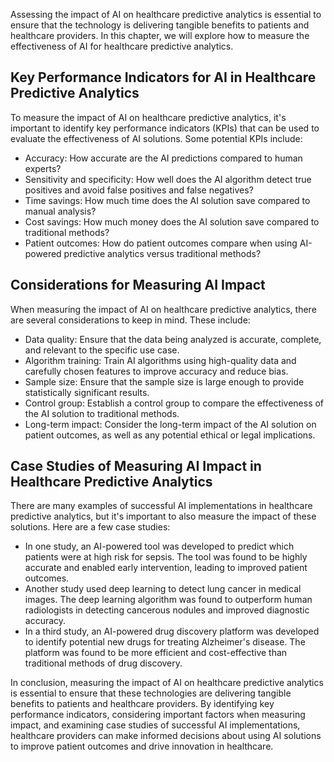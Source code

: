 
Assessing the impact of AI on healthcare predictive analytics is essential to ensure that the technology is delivering tangible benefits to patients and healthcare providers. In this chapter, we will explore how to measure the effectiveness of AI for healthcare predictive analytics.

Key Performance Indicators for AI in Healthcare Predictive Analytics
--------------------------------------------------------------------

To measure the impact of AI on healthcare predictive analytics, it's important to identify key performance indicators (KPIs) that can be used to evaluate the effectiveness of AI solutions. Some potential KPIs include:

* Accuracy: How accurate are the AI predictions compared to human experts?
* Sensitivity and specificity: How well does the AI algorithm detect true positives and avoid false positives and false negatives?
* Time savings: How much time does the AI solution save compared to manual analysis?
* Cost savings: How much money does the AI solution save compared to traditional methods?
* Patient outcomes: How do patient outcomes compare when using AI-powered predictive analytics versus traditional methods?

Considerations for Measuring AI Impact
--------------------------------------

When measuring the impact of AI on healthcare predictive analytics, there are several considerations to keep in mind. These include:

* Data quality: Ensure that the data being analyzed is accurate, complete, and relevant to the specific use case.
* Algorithm training: Train AI algorithms using high-quality data and carefully chosen features to improve accuracy and reduce bias.
* Sample size: Ensure that the sample size is large enough to provide statistically significant results.
* Control group: Establish a control group to compare the effectiveness of the AI solution to traditional methods.
* Long-term impact: Consider the long-term impact of the AI solution on patient outcomes, as well as any potential ethical or legal implications.

Case Studies of Measuring AI Impact in Healthcare Predictive Analytics
----------------------------------------------------------------------

There are many examples of successful AI implementations in healthcare predictive analytics, but it's important to also measure the impact of these solutions. Here are a few case studies:

* In one study, an AI-powered tool was developed to predict which patients were at high risk for sepsis. The tool was found to be highly accurate and enabled early intervention, leading to improved patient outcomes.
* Another study used deep learning to detect lung cancer in medical images. The deep learning algorithm was found to outperform human radiologists in detecting cancerous nodules and improved diagnostic accuracy.
* In a third study, an AI-powered drug discovery platform was developed to identify potential new drugs for treating Alzheimer's disease. The platform was found to be more efficient and cost-effective than traditional methods of drug discovery.

In conclusion, measuring the impact of AI on healthcare predictive analytics is essential to ensure that these technologies are delivering tangible benefits to patients and healthcare providers. By identifying key performance indicators, considering important factors when measuring impact, and examining case studies of successful AI implementations, healthcare providers can make informed decisions about using AI solutions to improve patient outcomes and drive innovation in healthcare.
